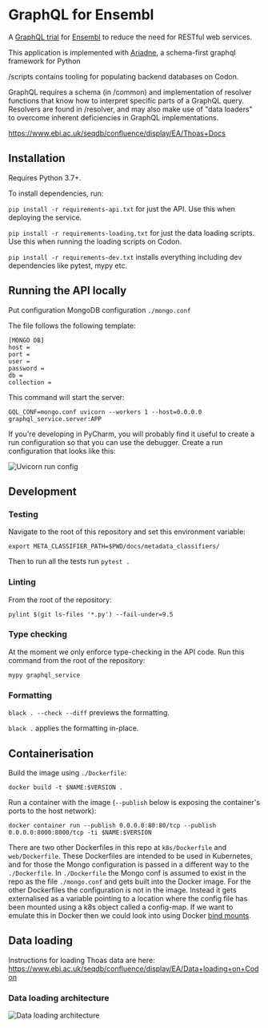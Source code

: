 # GraphQL for Ensembl

A [GraphQL trial](https://graphql.org/) for [Ensembl](https://www.ensembl.org) to reduce the need for RESTful web services.

This application is implemented with [Ariadne](https://ariadnegraphql.org/), a schema-first graphql framework for Python

/scripts contains tooling for populating backend databases on Codon.

GraphQL requires a schema (in /common) and implementation of resolver functions that know how to interpret specific parts of a GraphQL query. Resolvers are found in /resolver, and may also make use of "data loaders" to overcome inherent deficiencies in GraphQL implementations.

https://www.ebi.ac.uk/seqdb/confluence/display/EA/Thoas+Docs

## Installation
Requires Python 3.7+.  

To install dependencies, run:

`pip install -r requirements-api.txt` for just the API.  Use this when deploying the service.

`pip install -r requirements-loading.txt` for just the data loading scripts.  Use this when running the loading scripts on Codon.

`pip install -r requirements-dev.txt` installs everything including dev dependencies like pytest, mypy etc.

## Running the API locally
Put configuration MongoDB configuration `./mongo.conf`

The file follows the following template:
```
[MONGO DB]
host = 
port = 
user = 
password = 
db = 
collection = 
```

This command will start the server:

```GQL_CONF=mongo.conf uvicorn --workers 1 --host=0.0.0.0 graphql_service.server:APP```


If you're developing in PyCharm, you will probably find it useful to create a run 
configuration so that you can use the debugger.  Create a run configuration that 
looks like this:

![Uvicorn run config](thoas_run_config.png)

## Development

### Testing

Navigate to the root of this repository and set this environment variable:
```
export META_CLASSIFIER_PATH=$PWD/docs/metadata_classifiers/
```
Then to run all the tests run ```pytest .```

### Linting

From the root of the repository:

`pylint $(git ls-files '*.py') --fail-under=9.5`

### Type checking

At the moment we only enforce type-checking in the API code.  Run this command from the root of the repository:

`mypy graphql_service`

### Formatting

`black . --check --diff` previews the formatting.

`black .` applies the formatting in-place.

## Containerisation

Build the image using `./Dockerfile`:

`docker build -t $NAME:$VERSION .`

Run a container with the image (`--publish` below is exposing the container's ports to the host network):

`docker container run --publish 0.0.0.0:80:80/tcp --publish 0.0.0.0:8000:8000/tcp -ti $NAME:$VERSION`

There are two other Dockerfiles in this repo at `k8s/Dockerfile` and `web/Dockerfile`.  These Dockerfiles are intended 
to be used in Kubernetes, and for those the Mongo configuration is passed in a different way to the `./Dockerfile`.  In 
`./Dockerfile` the Mongo conf is assumed to exist in the repo as the file `./mongo.conf` and gets built into the Docker 
image.  For the other Dockerfiles the configuration is not in the image.  Instead it gets externalised as a variable pointing to 
a location where the config file has been mounted using a k8s object called a config-map.  If we want to emulate this 
in Docker then we could look into using Docker [bind mounts](https://docs.docker.com/storage/bind-mounts/).


## Data loading

Instructions for loading Thoas data are here: https://www.ebi.ac.uk/seqdb/confluence/display/EA/Data+loading+on+Codon

### Data loading architecture

![Data loading architecture](loading_architecture.png)

